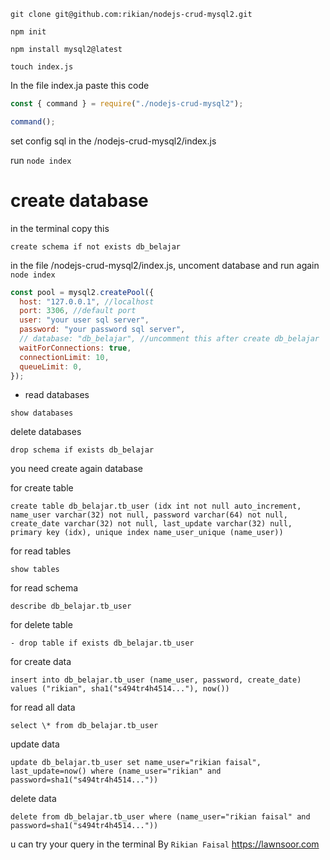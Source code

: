 ```
git clone git@github.com:rikian/nodejs-crud-mysql2.git
```
```
npm init
```
```
npm install mysql2@latest
```
```
touch index.js
```
In the file index.ja paste this code
```javascript
const { command } = require("./nodejs-crud-mysql2");

command();
```
set config sql in the /nodejs-crud-mysql2/index.js

run `node index`

# create database
in the terminal copy this
```
create schema if not exists db_belajar
```
in the file /nodejs-crud-mysql2/index.js, uncoment database and run again `node index`
```javascript
const pool = mysql2.createPool({
  host: "127.0.0.1", //localhost
  port: 3306, //default port
  user: "your user sql server",
  password: "your password sql server",
  // database: "db_belajar", //uncomment this after create db_belajar
  waitForConnections: true,
  connectionLimit: 10,
  queueLimit: 0,
});
```
- read databases
```
show databases
```
delete databases
```
drop schema if exists db_belajar
```
you need create again database

for create table
```
create table db_belajar.tb_user (idx int not null auto_increment, name_user varchar(32) not null, password varchar(64) not null, create_date varchar(32) not null, last_update varchar(32) null, primary key (idx), unique index name_user_unique (name_user))
```
for read tables
```
show tables
```
for read schema
```
describe db_belajar.tb_user
```
for delete table
```
- drop table if exists db_belajar.tb_user
```

for create data
```
insert into db_belajar.tb_user (name_user, password, create_date) values ("rikian", sha1("s494tr4h4514..."), now())
```
for read all data
```
select \* from db_belajar.tb_user
```
update data
```
update db_belajar.tb_user set name_user="rikian faisal", last_update=now() where (name_user="rikian" and password=sha1("s494tr4h4514..."))
```
delete data
```
delete from db_belajar.tb_user where (name_user="rikian faisal" and password=sha1("s494tr4h4514..."))
```

u can try your query in the terminal
By `Rikian Faisal` https://lawnsoor.com
